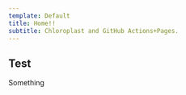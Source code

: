 ```yaml
---
template: Default
title: Home!!
subtitle: Chloroplast and GitHub Actions+Pages.
---
```


## Test

Something
